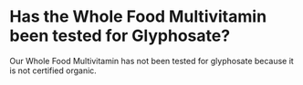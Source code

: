 # Has the Whole Food Multivitamin been tested for Glyphosate?

Our Whole Food Multivitamin has not been tested for glyphosate because it is not certified organic.